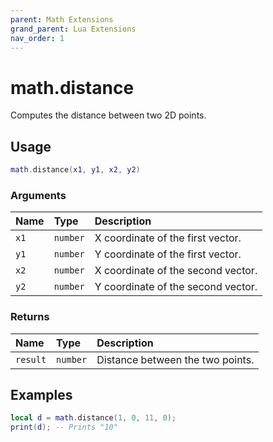 ```yaml
---
parent: Math Extensions
grand_parent: Lua Extensions
nav_order: 1
---
```


# math.distance

Computes the distance between two 2D points.

## Usage

```lua
math.distance(x1, y1, x2, y2)
```

### Arguments

| Name | Type     | Description                        |
| :--- | :------- | :--------------------------------- |
| `x1` | `number` | X coordinate of the first vector.  |
| `y1` | `number` | Y coordinate of the first vector.  |
| `x2` | `number` | X coordinate of the second vector. |
| `y2` | `number` | Y coordinate of the second vector. |

### Returns

| Name     | Type     | Description                      |
| :------- | :------- | :------------------------------- |
| `result` | `number` | Distance between the two points. |

## Examples

```lua
local d = math.distance(1, 0, 11, 0);
print(d); -- Prints "10"
```
